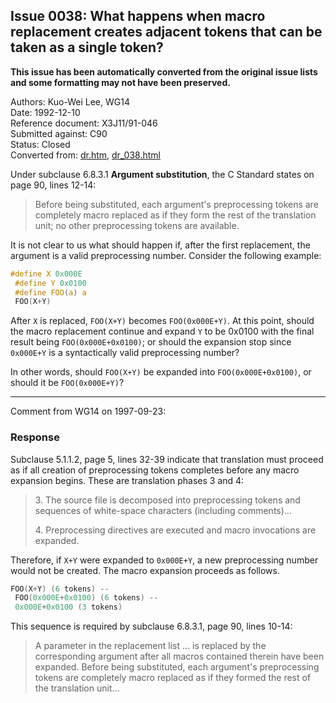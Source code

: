 ## Issue 0038: What happens when macro replacement creates adjacent tokens that can be taken as a single token?

**This issue has been automatically converted from the original issue lists and some formatting may not have been preserved.**

Authors: Kuo-Wei Lee, WG14  
Date: 1992-12-10  
Reference document: X3J11/91-046  
Submitted against: C90  
Status: Closed  
Converted from: [dr.htm](https://www.open-std.org/jtc1/sc22/wg14/www/docs/dr.htm), [dr_038.html](https://www.open-std.org/jtc1/sc22/wg14/www/docs/dr_038.html)

Under subclause 6.8.3.1 **Argument substitution**, the C Standard states on page
90, lines 12-14:

> Before being substituted, each argument's preprocessing tokens are completely
> macro replaced as if they form the rest of the translation unit; no other
> preprocessing tokens are available.

It is not clear to us what should happen if, after the first replacement, the
argument is a valid preprocessing number. Consider the following example:

```c
#define X 0x000E
 #define Y 0x0100
 #define FOO(a) a
 FOO(X+Y)
```

After `X` is replaced, `FOO(X+Y)` becomes `FOO(0x000E+Y)`. At this point, should
the macro replacement continue and expand `Y` to be 0x0100 with the final result
being `FOO(0x000E+0x0100)`; or should the expansion stop since `0x000E+Y` is a
syntactically valid preprocessing number?

In other words, should `FOO(X+Y)` be expanded into `FOO(0x000E+0x0100)`, or
should it be `FOO(0x000E+Y)`?

---

Comment from WG14 on 1997-09-23:

### Response

Subclause 5.1.1.2, page 5, lines 32-39 indicate that translation must proceed as
if all creation of preprocessing tokens completes before any macro expansion
begins. These are translation phases 3 and 4:

> 3\. The source file is decomposed into preprocessing tokens and sequences of
> white-space characters (including comments)...
>
> 4\. Preprocessing directives are executed and macro invocations are expanded.

Therefore, if `X+Y` were expanded to `0x000E+Y`, a new preprocessing number
would not be created. The macro expansion proceeds as follows.

```c
FOO(X+Y) (6 tokens) --
 FOO(0x000E+0x0100) (6 tokens) --
 0x000E+0x0100 (3 tokens)
```

This sequence is required by subclause 6.8.3.1, page 90, lines 10-14:

> A parameter in the replacement list ... is replaced by the corresponding
> argument after all macros contained therein have been expanded. Before being
> substituted, each argument's preprocessing tokens are completely macro replaced
> as if they formed the rest of the translation unit...
